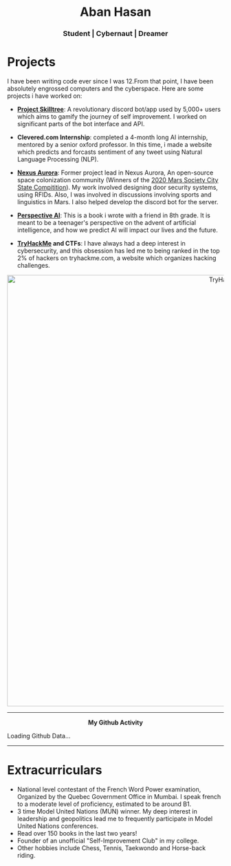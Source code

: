 ---
---
<h1 align="center">Aban Hasan</h1>

<h3 align="center"> Student | Cybernaut | Dreamer</h3>

# Projects

I have been writing code ever since I was 12.From that point, I have been absolutely engrossed computers and the cyberspace. Here are some projects i have worked on: 

- **[Project Skilltree](https://www.projectskilltree.com/)**:  A revolutionary discord bot/app used by 5,000+ users which aims to gamify the journey of self improvement. I worked on significant parts of the bot interface and API.

- **Clevered.com Internship**: completed a 4-month long AI internship, mentored by a senior oxford professor. In this time, i made a website which predicts and forcasts sentiment of any tweet using Natural Language Processing (NLP).

- **[Nexus Aurora](https://nexusaurora.org/)**: Former project lead in Nexus Aurora, An open-source space colonization community (Winners of the [2020 Mars Society City State Compitition](https://www.marssociety.org/news/2020/10/23/top-5-winners-of-mars-city-state-design-competition-announced/)). My work involved designing door security systems, using RFIDs. Also, I was involved in discussions involving sports and linguistics in Mars. I also helped develop the discord bot for the server.

- **[Perspective AI](https://www.amazon.com/Perspective-Artificial-Intelligence-Aban-Hasan/dp/1678985988)**: This is a book i wrote with a friend in 8th grade. It is meant to be a teenager's perspective on the advent of artificial intelligence, and how we predict AI will impact our lives and the future.

- **[TryHackMe](https://tryhackme.com/p/thewildofficial) and CTFs**: I have always had a deep interest in cybersecurity, and this obsession has led me to being ranked in the top 2% of hackers on tryhackme.com, a website which organizes hacking challenges.

<p align="center">
  <a href="https://tryhackme.com/p/thewildofficial"><img src="https://www.linkpicture.com/q/tryhackme.png" alt="TryHackMe" width="1000" /></a>
</p>
<hr>
<p align="center" ><b> My Github Activity </b></p>
<script
  src="https://cdn.rawgit.com/IonicaBizau/github-calendar/gh-pages/dist/github-calendar.min.js"
>
</script>

<link
  rel="stylesheet"
  href="https://cdn.rawgit.com/IonicaBizau/github-calendar/gh-pages/dist/github-calendar.css"
/>

<div class="calendar">
    Loading Github Data...
</div>

<script>
    new GitHubCalendar(".calendar", "thewildofficial", { responsive: true });
</script>
<hr>

# Extracurriculars

- National level contestant of the French Word Power examination, Organized by the Quebec Government Office in Mumbai. I speak french to a moderate level of proficiency, estimated to be around B1.
- 3 time Model United Nations (MUN) winner. My deep interest in leadership and geopolitics lead me to frequently participate in Model United Nations conferences.
- Read over 150 books in the last two years!
- Founder of an unofficial "Self-Improvement Club" in my college.
- Other hobbies include Chess, Tennis, Taekwondo and Horse-back riding.





<!---

# Extracurriculars and Initiatives

I am a firm believer that every person must be the leader of their own mind.I have an affinity for leadership roles because I have a deep desire to see meaningful improvements in myself, in people around me and society as a whole:



* This is precisely why I ran for Student council in grade 12. Through being a council member, I organised school events, contributed to associations/clubs, and served as a collaborator between students and staff. 
* I have attended plenty of Model United Nations contests and public speaking workshops, where I have learnt the importance of interpersonal skills.
* My desire for finding a circle of individuals on self-improvement led me to join the online community of a popular youtuber known as [Hamza](https://www.youtube.com/c/Hamza97/videos). In this community I have actively participated and have given lectures on topics like Social Skills, Debating and Reading. For my contributions, I have been recognized and nominated as the moderator of the discord server.
* In this community, I found a persisting pain point of people in general, who perceived that although they are working to improve themselves, it was challenging to track their habits and monitor their progress. This lead me to collaborate with members of the community in creating [project skill tree](https://www.projectskilltree.com/).
* Skill Tree is a discord bot interface (and future app) aimed to "gamify" and chart one’s self improvement journey. It is currently used by over 5000 unique users, and charts habits like Journalling, Meditation and Weightlifting. I worked extensively on the front-end and API of this Interface. Working on this project taught me a lot about teamwork, User Experience, Deadlines and Marketing.
* OpenAI GPT-3 Official Beta tester, I was among the first to use GPT-3 Technology, with special approval from the OpenAI CEO.
* My earliest venture was when I, as a 14 year old during class 8 where along with my two other classmates found a company, where we organised discussions and participated in our cities tech competitions. I learnt a lot about business stratagies and a taste of what it means to be a CEO/Founder.


<p align="center">Top 2% of TryHackMe Hackers, with over X points!</p>


<p align="center">Github Contribution Heatmap</p>


<style type="text/css">table{
border : 1px solid #000000;
} </style>
<table id="activity-table" class="summaryTable " summary="" style="border : 1px solid #000000;">
    <thead>
        <tr>
           <th scope="col" style="width: 10em;">Start Date</th>
            <th scope="col" style="width: 10em;">To Date</th>
            <th scope="col" style="width: 17em;">Activity</th>
            <th scope="col" style="width: 15em;">Employer</th>
        </tr>
    </thead>
    <tbody>
        <tr class="row-even">
            <td style="width: 10em;">2022-09</td>
            <td style="width: 10em;">2022-09</td>
            <td style="width: 17em;">DataScience 101 Certified</td>
            <td style="width: 15em;">IBM</td>
        </tr>
        <tr class="row-odd">
            <td style="width: 10em;">2022-09</td>
            <td style="width: 10em;">2022-09</td>
            <td style="width: 17em;">French Word Power A2.1</td>
            <td style="width: 15em;">Bereau Du Quebec, Mumbai</td>
        </tr>
        <tr class="row-even">
            <td style="width: 10em;">2022-09</td>
            <td style="width: 10em;">2022-10</td>
            <td style="width: 17em;">MUN - Special Mention</td>
            <td style="width: 15em;">Harvard Student Agencies</td>
        </tr>
        <tr class="row-odd">
            <td style="width: 10em;">2022-06</td>
            <td style="width: 10em;">2022-09</td>
            <td style="width: 17em;">AI - Internship</td>
            <td style="width: 15em;">clevered.com</td>
        </tr>
        <tr class="row-even">
            <td style="width: 10em;">2022-04</td>
            <td style="width: 10em;">Present</td>
            <td style="width: 17em;">Student Council-Class Rep</td>
            <td style="width: 15em;">St Aloysius PU College</td>
        </tr>
        <tr class="row-odd">
            <td style="width: 10em;">2021-11</td>
            <td style="width: 10em;">2021-11</td>
            <td style="width: 17em;">Hard Sell contest winner</td>
            <td style="width: 15em;">St Aloysius PU College</td>
        </tr>
        <tr class="row-even">
            <td style="width: 10em;">2021-09</td>
            <td style="width: 10em;">2021-09</td>
            <td style="width: 17em;">SAPMUN 2021 Winner</td>
            <td style="width: 15em;">St Aloysius PU College</td>
        </tr>
        <tr class="row-odd">
            <td style="width: 10em;">2021-05</td>
            <td style="width: 10em;">2021-05</td>
            <td style="width: 17em;">Quiz Winner</td>
            <td style="width: 15em;">St Aloysius PU College</td>
        </tr>
        <tr class="row-even">
            <td style="width: 10em;">2020-11</td>
            <td style="width: 10em;">2020-11</td>
            <td style="width: 17em;">Debate Workshop</td>
            <td style="width: 15em;">Debate Mate</td>
        </tr>
        <tr class="row-odd">
            <td style="width: 10em;">2020-08</td>
            <td style="width: 10em;">2020-08</td>
            <td style="width: 17em;">French-A1 Certified</td>
            <td style="width: 15em;">Busuu</td>
        </tr>
        <tr class="row-even">
            <td style="width: 10em;">2020-04</td>
            <td style="width: 10em;">2021-03</td>
            <td style="width: 17em;">Computer Club Secretary</td>
            <td style="width: 15em;">St Aloysius PU College</td>
        </tr>
        <tr class="row-odd">
            <td style="width: 10em;">2020-01</td>
            <td style="width: 10em;">Present</td>
            <td style="width: 17em;">Lead Developer</td>
            <td style="width: 15em;">projec­tskilltree.com</td>
        </tr>
        <tr class="row-even">
            <td style="width: 10em;">2019-11</td>
            <td style="width: 10em;">2019-11</td>
            <td style="width: 17em;">SAPMUN 2019 Participant</td>
            <td style="width: 15em;">St Aloysius PU College</td>
        </tr>
        <tr class="row-odd">
            <td style="width: 10em;">2019-11</td>
            <td style="width: 10em;">2020-06</td>
            <td style="width: 17em;">Project Lead</td>
            <td style="width: 15em;">Nexus Aurora</td>
        </tr>
        <tr class="row-even">
            <td style="width: 10em;">2019-11</td>
            <td style="width: 10em;">2019-11</td>
            <td style="width: 17em;">Science Expo Participant</td>
            <td style="width: 15em;">Vikaas College</td>
        </tr>
        <tr class="row-odd">
            <td style="width: 10em;">2019-09</td>
            <td style="width: 10em;">2019-12</td>
            <td style="width: 17em;">Book Author</td>
            <td style="width: 15em;">BookTitle: Perspective AI</td>
        </tr>
        <tr class="row-even">
            <td style="width: 10em;">2019-06</td>
            <td style="width: 10em;">2020-04</td>
            <td style="width: 17em;">Class Valedi­ctorian</td>
            <td style="width: 15em;">St Theresa's School</td>
        </tr>
        <tr class="row-odd">
            <td style="width: 10em;">2018-02</td>
            <td style="width: 10em;">2018-02</td>
            <td style="width: 17em;">National Champion</td>
            <td style="width: 15em;">Conquest IQ Olympiad</td>
        </tr>
        <tr class="row-even">
            <td style="width: 10em;">2017-09</td>
            <td style="width: 10em;">2018-06</td>
            <td style="width: 17em;">District Winner</td>
            <td style="width: 15em;">Wiz National Spell Bee</td>
        </tr>
    </tbody>
</table>

---> 
